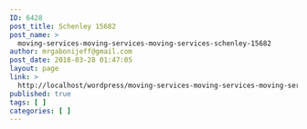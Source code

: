 ```yaml
---
ID: 6428
post_title: Schenley 15682
post_name: >
  moving-services-moving-services-moving-services-schenley-15682
author: mrgabonijeff@gmail.com
post_date: 2018-03-28 01:47:05
layout: page
link: >
  http://localhost/wordpress/moving-services-moving-services-moving-services-schenley-15682/
published: true
tags: [ ]
categories: [ ]
---
```

